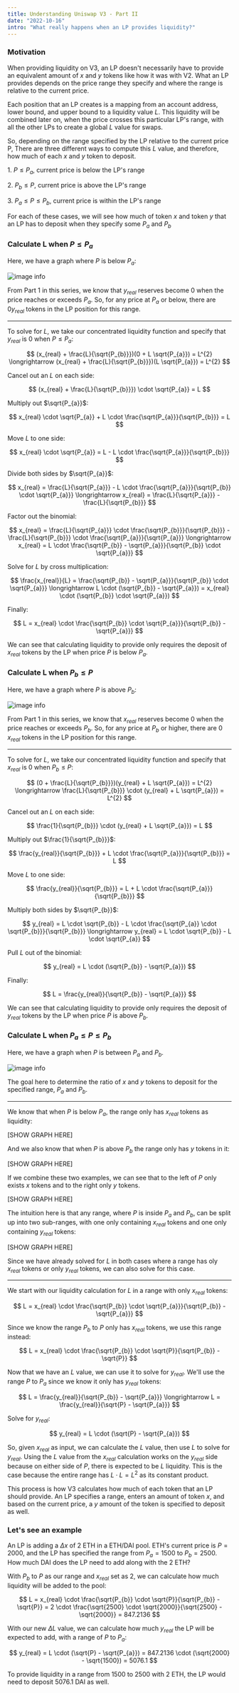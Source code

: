 ```yaml
---
title: Understanding Uniswap V3 - Part II
date: "2022-10-16"
intro: "What really happens when an LP provides liquidity?"
---
```


### Motivation

When providing liquidity on V3, an LP doesn't necessarily have to provide an equivalent amount of $x$ and $y$ tokens like how it was with V2. What an LP provides depends on the price range they specify and where the range is relative to the current price.

Each position that an LP creates is a mapping from an account address, lower bound, and upper bound to a liquidity value $L$. This liquidity will be combined later on, when the price crosses this particular LP's range, with all the other LPs to create a global $L$ value for swaps. 

So, depending on the range specified by the LP relative to the current price P, There are three different ways to compute this $L$ value, and therefore, how much of each $x$ and $y$ token to deposit.

1\. $P \leq P_{a}$, current price is below the LP's range

2\. $P_{b} \leq P$, current price is above the LP's range

3\. $P_{a} \le P \le P_{b}$, current price is within the LP's range

For each of these cases, we will see how much of token $x$ and token $y$ that an LP has to deposit when they specify some $P_{a}$ and $P_{b}$

### Calculate L when $P \leq P_{a}$

Here, we have a graph where $P$ is below $P_{a}$:

![image info](./curve-1.svg)

From Part 1 in this series, we know that $y_{real}$ reserves become $0$ when the price reaches or exceeds $P_{a}$. So, for any price at $P_{a}$ or below, there are $0 y_{real}$ tokens in the LP position for this range. 

---

To solve for $L$, we take our concentrated liquidity function and specify that $y_{real}$ is 0 when $P \leq P_{a}$:

$$
(x_{real} + \frac{L}{\sqrt{P_{b}}})(0 + L \sqrt{P_{a}}) = L^{2} \longrightarrow (x_{real} + \frac{L}{\sqrt{P_{b}}})(L \sqrt{P_{a}}) = L^{2}
$$

Cancel out an $L$ on each side:

$$
(x_{real} + \frac{L}{\sqrt{P_{b}}}) \cdot \sqrt{P_{a}} = L
$$

Multiply out $\sqrt{P_{a}}$:

$$
x_{real} \cdot \sqrt{P_{a}} + L \cdot \frac{\sqrt{P_{a}}}{\sqrt{P_{b}}} = L
$$

Move $L$ to one side:

$$
x_{real} \cdot \sqrt{P_{a}} = L - L \cdot \frac{\sqrt{P_{a}}}{\sqrt{P_{b}}} 
$$

Divide both sides by $\sqrt{P_{a}}$:

$$
x_{real} = \frac{L}{\sqrt{P_{a}}} - L \cdot \frac{\sqrt{P_{a}}}{\sqrt{P_{b}} \cdot \sqrt{P_{a}}}
\longrightarrow
x_{real} = \frac{L}{\sqrt{P_{a}}} - \frac{L}{\sqrt{P_{b}}} 
$$

Factor out the binomial:

$$
x_{real} = \frac{L}{\sqrt{P_{a}}} \cdot \frac{\sqrt{P_{b}}}{\sqrt{P_{b}}} - \frac{L}{\sqrt{P_{b}}} \cdot \frac{\sqrt{P_{a}}}{\sqrt{P_{a}}}
\longrightarrow
x_{real} = L \cdot \frac{\sqrt{P_{b}} - \sqrt{P_{a}}}{\sqrt{P_{b}} \cdot \sqrt{P_{a}}}
$$

Solve for $L$ by cross multiplication:

$$
\frac{x_{real}}{L} = \frac{\sqrt{P_{b}} - \sqrt{P_{a}}}{\sqrt{P_{b}} \cdot \sqrt{P_{a}}}
\longrightarrow
L \cdot (\sqrt{P_{b}} - \sqrt{P_{a}}) = x_{real} \cdot (\sqrt{P_{b}} \cdot \sqrt{P_{a}})
$$

Finally:

$$
L = x_{real} \cdot \frac{\sqrt{P_{b}} \cdot \sqrt{P_{a}}}{\sqrt{P_{b}} - \sqrt{P_{a}}}
$$

We can see that calculating liquidity to provide only requires the deposit of $x_{real}$ tokens by the LP when price $P$ is below $P_{a}$.

### Calculate L when $P_{b} \leq P$

Here, we have a graph where $P$ is above $P_{b}$:

![image info](./curve-2.svg)

From Part 1 in this series, we know that $x_{real}$ reserves become 0 when the price reaches or exceeds $P_{b}$. So, for any price at $P_{b}$ or higher, there are 0 $x_{real}$ tokens in the LP position for this range.

---

To solve for $L$, we take our concentrated liquidity function and specify that $x_{real}$ is $0$ when $P_{b} \leq P$:

$$
(0 + \frac{L}{\sqrt{P_{b}}})(y_{real} + L \sqrt{P_{a}}) = L^{2}
\longrightarrow
\frac{L}{\sqrt{P_{b}}} \cdot (y_{real} + L \sqrt{P_{a}}) = L^{2}
$$

Cancel out an $L$ on each side:

$$
\frac{1}{\sqrt{P_{b}}} \cdot (y_{real} + L \sqrt{P_{a}}) = L
$$

Multiply out $\frac{1}{\sqrt{P_{b}}}$:

$$
\frac{y_{real}}{\sqrt{P_{b}}} + L \cdot \frac{\sqrt{P_{a}}}{\sqrt{P_{b}}} = L
$$

Move $L$ to one side:

$$
\frac{y_{real}}{\sqrt{P_{b}}} = L + L \cdot \frac{\sqrt{P_{a}}}{\sqrt{P_{b}}}
$$

Multiply both sides by $\sqrt{P_{b}}$:

$$
y_{real} = L \cdot \sqrt{P_{b}} - L \cdot \frac{\sqrt{P_{a}} \cdot \sqrt{P_{b}}}{\sqrt{P_{b}}}
\longrightarrow
y_{real} = L \cdot \sqrt{P_{b}} - L \cdot \sqrt{P_{a}}
$$

Pull $L$ out of the binomial:

$$
y_{real} = L \cdot (\sqrt{P_{b}} - \sqrt{P_{a}})
$$

Finally: 

$$
L = \frac{y_{real}}{\sqrt{P_{b}} - \sqrt{P_{a}}}
$$

We can see that calculating liquidity to provide only requires the deposit of $y_{real}$ tokens by the LP when price $P$ is above $P_{b}$.

### Calculate L when $P_{a} \le P \le P_{b}$

Here, we have a graph when $P$ is between $P_{a}$ and $P_{b}$.

![image info](./curve-3.svg)

The goal here to determine the ratio of $x$ and $y$ tokens to deposit for the specified range, $P_{a}$ and $P_{b}$.

--- 

We know that when $P$ is below $P_{a}$, the range only has $x_{real}$ tokens as liquidity:

[SHOW GRAPH HERE]

And we also know that when $P$ is above $P_{b}$ the range only has $y$ tokens in it: 

[SHOW GRAPH HERE]

If we combine these two examples, we can see that to the left of $P$ only exists $x$ tokens and to the right only $y$ tokens.

[SHOW GRAPH HERE]

The intuition here is that any range, where $P$ is inside $P_{a}$ and $P_{b}$, can be split up into two sub-ranges, with one only containing $x_{real}$ tokens and one only containing $y_{real}$  tokens:

[SHOW GRAPH HERE]

Since we have already solved for $L$ in both cases where a range has oly $x_{real}$ tokens or only $y_{real}$ tokens, we can also solve for this case.

---

We start with our liquidity calculation for $L$ in a range with only $x_{real}$ tokens:

$$
L = x_{real} \cdot \frac{\sqrt{P_{b}} \cdot \sqrt{P_{a}}}{\sqrt{P_{b}} - \sqrt{P_{a}}}
$$

Since we know the range $P_{b}$ to $P$ only has $x_{real}$ tokens, we use this range instead:

$$
L = x_{real} \cdot \frac{\sqrt{P_{b}} \cdot \sqrt{P}}{\sqrt{P_{b}} - \sqrt{P}}
$$

Now that we have an $L$ value, we can use it to solve for $y_{real}$. We'll use the range $P$ to $P_{a}$ since we know it only has $y_{real}$ tokens:

$$
L = \frac{y_{real}}{\sqrt{P_{b}} - \sqrt{P_{a}}}
\longrightarrow
L = \frac{y_{real}}{\sqrt{P} - \sqrt{P_{a}}}
$$

Solve for $y_{real}$:

$$
y_{real} = L \cdot (\sqrt{P} - \sqrt{P_{a}})
$$

So, given $x_{real}$ as input, we can calculate the $L$ value, then use $L$ to solve for $y_{real}$. Using the $L$ value from the $x_{real}$ calculation works on the $y_{real}$ side because on either side of $P$, there is expected to be $L$ liquidity. This is the case because the entire range has $L \cdot L = L^{2}$ as its constant product. 

This process is how V3 calculates how much of each token that an LP should provide. An LP specifies a range, enters an amount of token $x$, and based on the current price, a $y$ amount of the token is specified to deposit as well. 

### Let's see an example

An LP is adding a $\Delta x$ of $2$ ETH in a ETH/DAI pool. ETH's current price is $P = 2000$, and the LP has specified the range from $P_{a} = 1500$ to $P_{b} = 2500$. How much DAI does the LP need to add along with the $2$ ETH?

With $P_{b}$ to $P$ as our range and $x_{real}$ set as $2$, we can calculate how much liquidity will be added to the pool:

$$
L = x_{real} \cdot \frac{\sqrt{P_{b}} \cdot \sqrt{P}}{\sqrt{P_{b}} - \sqrt{P}} = 
2 \cdot \frac{\sqrt{2500} \cdot \sqrt{2000}}{\sqrt{2500} - \sqrt{2000}} = 847.2136
$$

With our new $\Delta L$ value, we can calculate how much $y_{real}$ the LP will be expected to add, with a range of $P$ to $P_{a}$:

$$
y_{real} = L \cdot (\sqrt{P} - \sqrt{P_{a}}) = 847.2136 \cdot (\sqrt{2000} - \sqrt{1500}) = 5076.1
$$

To provide liquidity in a range from $1500$ to $2500$ with $2$ ETH, the LP would need to deposit $5076.1$ DAI as well.